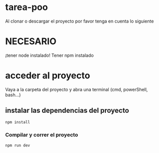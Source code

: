 # tarea-poo

Al clonar o descargar el proyecto por favor tenga en cuenta lo siguiente

# NECESARIO
¡tener node instalado!
Tener npm instalado

# acceder al proyecto
Vaya a la carpeta del proyecto y abra una terminal (cmd, powerShell, bash...)


## instalar las dependencias del proyecto

```sh
npm install
```

### Compilar y correr el proyecto

```sh
npm run dev
```

